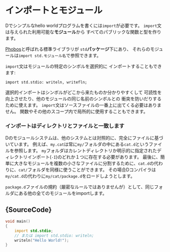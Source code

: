 # インポートとモジュール

Dでシンプルなhello worldプログラムを書くには`import`が必要です。
`import`文は与えられた利用可能な**モジュール**から
すべてのパブリックな関数と型を作ります。

[Phobos](https://dlang.org/phobos/)と呼ばれる標準ライブラリが
`std`**パッケージ**下にあり、
それらのモジュールは`import std.モジュール名`で参照できます。

`import`文はモジュールの特定のシンボルを選択的に
インポートすることもできます:

    import std.stdio: writeln, writefln;

選択的インポートはシンボルがどこから来たものか分かりやすくして
可読性を向上させたり、他のモジュールの同じ名前のシンボルとの
衝突を防いだりするために使えます。
`import`文はソースファイルの一番上に出てくる必要はありません。
関数やその他のスコープ内で局所的に使用することもできます。

### インポートはディレクトリとファイルと一致します

Dのモジュールシステムは、他のシステムとは対照的に、完全にファイルに基づいています。
例えば、`my.cat`は常に`my/`フォルダの中にある`cat.d`というファイルを参照します。
`my`フォルダはカレントディレクトリか明示的に指定されたディレクトリインポート(`-I`)のどれか１つに存在する必要があります。
最後に、簡単に大きなモジュールを複数の小さなファイルに分割するために、`cat.d`の代わりに、`cat/`フォルダを同様に使うことができます。
その場合Dコンパイラは`my/cat.d`の代わりに`my/cat/package.d`をロードしようとします。

`package.d`ファイルの規約（厳密なルールではありませんが）として、同じフォルダにある他の全てのモジュールをimportします。

## {SourceCode}

```d
void main()
{
    import std.stdio;
    // または import std.stdio: writeln;
    writeln("Hello World!");
}
```
